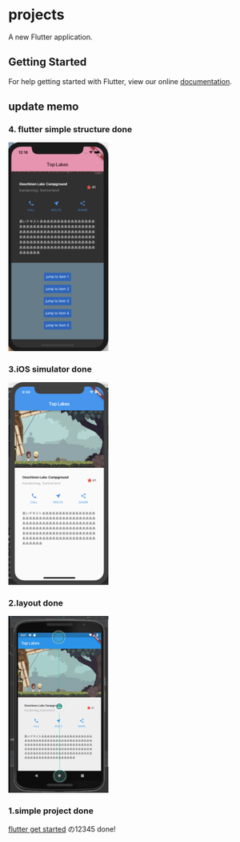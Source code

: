 # projects

A new Flutter application.

## Getting Started

For help getting started with Flutter, view our online
[documentation](https://flutter.io/).

## update memo

### 4. flutter simple structure done
<img src="https://github.com/ATUMARO/learning_firstFlutter/blob/screenshot/screenshot/list%20of%20iOs.png" alt="list of iOS" width="200px"/>

### 3.iOS simulator done
<img src="https://github.com/ATUMARO/learning_firstFlutter/blob/screenshot/screenshot/ios_screenshot.png" alt="drawing" width="200px"/>

### 2.layout done
<img src="https://github.com/ATUMARO/learning_firstFlutter/blob/screenshot/screenshot/layout.png" alt="drawing" width="200px"/>

### 1.simple project done
[flutter get started](https://flutter.io/get-started/learn-more/)
の12345 done!






